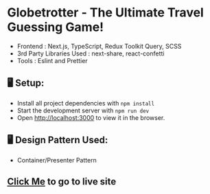 # Globetrotter - The Ultimate Travel Guessing Game!

- Frontend : Next.js, TypeScript, Redux Toolkit Query, SCSS
- 3rd Party Libraries Used : next-share, react-confetti
- Tools : Eslint and Prettier

## :desktop_computer: Setup:
- Install all project dependencies with ```npm install```
- Start the development server with ```npm run dev```
- Open [http://localhost:3000](http://localhost:3000) to view it in the browser.


## :desktop_computer: Design Pattern Used:
- Container/Presenter Pattern 

## [Click Me](https://globetrotter-frontend-one.vercel.app/) to go to live site
